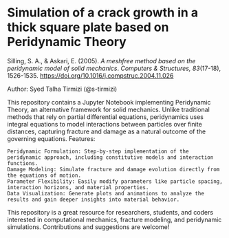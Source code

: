 # Simulation of a crack growth in a thick square plate based on Peridynamic Theory

Silling, S. A., & Askari, E. (2005). *A meshfree method based on the peridynamic model of solid mechanics*. *Computers & Structures, 83*(17-18), 1526-1535. https://doi.org/10.1016/j.compstruc.2004.11.026

Author: Syed Talha Tirmizi (@s-tirmizi)

This repository contains a Jupyter Notebook implementing Peridynamic Theory, an alternative framework for solid mechanics. Unlike traditional methods that rely on partial differential equations, peridynamics uses integral equations to model interactions between particles over finite distances, capturing fracture and damage as a natural outcome of the governing equations.
Features:

    Peridynamic Formulation: Step-by-step implementation of the peridynamic approach, including constitutive models and interaction functions.
    Damage Modeling: Simulate fracture and damage evolution directly from the equations of motion.
    Parameter Flexibility: Easily modify parameters like particle spacing, interaction horizons, and material properties.
    Data Visualization: Generate plots and animations to analyze the results and gain deeper insights into material behavior.

This repository is a great resource for researchers, students, and coders interested in computational mechanics, fracture modeling, and peridynamic simulations. Contributions and suggestions are welcome!

